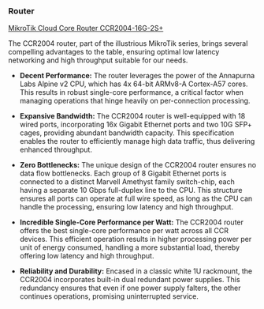 ### Router
[MikroTik Cloud Core Router CCR2004-16G-2S+](https://mikrotik.com/product/ccr2004_16g_2splus)

The CCR2004 router, part of the illustrious MikroTik series, brings several
compelling advantages to the table, ensuring optimal low latency networking
and high throughput suitable for our needs.

- **Decent Performance:** The router leverages the power of the Annapurna
Labs Alpine v2 CPU, which has 4x 64-bit ARMv8-A Cortex-A57 cores. This results
in robust single-core performance, a critical factor when managing operations
that hinge heavily on per-connection processing.

- **Expansive Bandwidth:** The CCR2004 router is well-equipped with 18 wired
ports, incorporating 16x Gigabit Ethernet ports and two 10G SFP+ cages,
providing abundant bandwidth capacity. This specification enables the router
to efficiently manage high data traffic, thus delivering enhanced throughput.

- **Zero Bottlenecks:** The unique design of the CCR2004 router ensures no data
flow bottlenecks. Each group of 8 Gigabit Ethernet ports is connected to a
distinct Marvell Amethyst family switch-chip, each having a separate 10 Gbps
full-duplex line to the CPU. This structure ensures all ports can operate at
full wire speed, as long as the CPU can handle the processing, ensuring low
latency and high throughput.

- **Incredible Single-Core Performance per Watt:** The CCR2004 router offers
the best single-core performance per watt across all CCR devices. This efficient
operation results in higher processing power per unit of energy consumed,
handling a more substantial load, thereby offering low latency and high throughput.

- **Reliability and Durability:** Encased in a classic white 1U rackmount,
the CCR2004 incorporates built-in dual redundant power supplies. This
redundancy ensures that even if one power supply falters, the other
continues operations, promising uninterrupted service.

